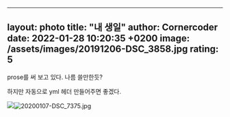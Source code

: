 
---
layout: photo
title:  "내 생일"
author: Cornercoder
date:   2022-01-28 10:20:35 +0200
image: /assets/images/20191206-DSC_3858.jpg
rating: 5
---

prose를 써 보고 있다. 나름 쓸만한듯? 


하지만 자동으로 yml 헤더 만들어주면 좋겠다.


![]({{site.baseurl}}/_collections/_photography/20200107-DSC_7375.jpg)![20200107-DSC_7375.jpg]({{site.baseurl}}/_collections/_photography/20200107-DSC_7375.jpg)
